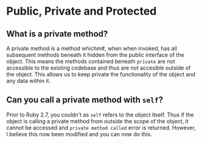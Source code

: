 # Public, Private and Protected

## What is a private method? 

A private method is a method whichm#, when when invoked, has all subsequent methods beneath it hidden from the public interface of the object. This means the methods contained beneath `private` are not accessible to the existing codebase and thus are not accesible outside of the object. This allows us to keep private the functionality of the object and any data within it. 


## Can you call a private method with `self`? 

Prior to Ruby 2.7, you couldn't as `self` refers to the object itself. Thus if the object is calling a private method from outside the scope of the object, it cannot be accessed and `private method called` error is returned. However, I believe this now been modified and you can now do this. 